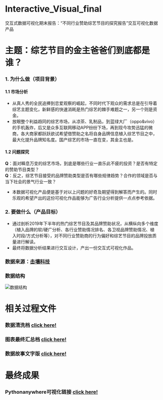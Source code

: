 # Interactive_Visual_final
交互式数据可视化期末报告：“不同行业赞助综艺节目的探究报告”交互可视化数据产品

# 主题：综艺节目的金主爸爸们到底都是谁？
### 1. 为什么做（项目背景）
#### 1.1 市场分析
- 从真人秀的全民追捧到恋爱观察的崛起，不同时代下观众的需求总是在引导着综艺主题变化，新鲜感的快速消耗是热门综艺的棘手难题之一，另一个则是资金。
- 放眼整个利益趋同的综艺市场，从凉茶、乳制品，到蓝绿大厂（oppo&vivo）的手机轰炸，后又是众多互联网移动APP纷纷下场，再到现今攻势迅猛的微商，各大商家都跃跃欲试希望借赞助之名将自身品牌信息植入综艺节目之中，最大化提升品牌知名度。国产综艺的市场一直在变，其金主也是。
#### 1.2 问题探究
**Q**：面对瞬息万变的综艺市场，到底是哪些行业一直乐此不疲的投资？是否有特定的赞助节目类型？  
**Q**：反之，综艺节目接受的品牌赞助类型是否有哪些规律趋势？合作的领域是否与当下社会的景气行业一致？
- 本数据可视化产品便是基于对以上问题的好奇及期望得到解答而产生的。同时乐观的希望产出的这份可视化作品能够为广告行业分析提供一点点参考依据。

### 2. 要做什么（产品目标）
- 通过剖析2019年下半年的热门综艺节目及其品牌赞助状况，从横纵向多个维度（植入品牌的软/硬广分析、各行业赞助情况排名、各卫视品牌赞助情况、植入时段/方式分析等），对不同行业赞助商的行为偏好和综艺节目的品牌投放质量进行解读。
- 最终将数据分析结果进行交互设计，产出一份交互式可视化作品。

### 数据来源：[击壤科技](http://www.laptry.com/)
### 数据结构
![数据结构](https://upload-images.jianshu.io/upload_images/9515896-a43007f1fb4a4117.png?imageMogr2/auto-orient/strip%7CimageView2/2/w/1240)

# 相关过程文件
### 数据清洗档 [click here!](https://github.com/Tropicalllll/Interactive_Visual_final/blob/master/%E6%95%B0%E6%8D%AE%E6%B8%85%E6%B4%97%E6%A1%A3.ipynb)
### 图表最终汇总档 [click here!](https://github.com/Tropicalllll/Interactive_Visual_final/blob/master/%E5%9B%BE%E8%A1%A8%E6%B1%87%E6%80%BB%E6%A1%A3.ipynb)
### 数据故事文字版 [click here!](https://github.com/Tropicalllll/Interactive_Visual_final/blob/master/%E6%95%B0%E6%8D%AE%E6%95%85%E4%BA%8B.txt)

# 最终成果
### Pythonanywhere可视化链接 [click here!](http://variety1.pythonanywhere.com/)

